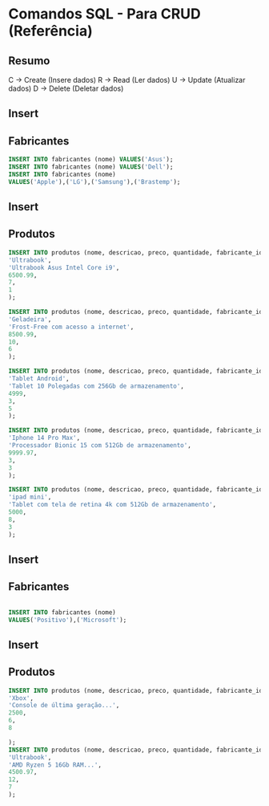 # Comandos SQL - Para CRUD (Referência)

## Resumo
C -> Create (Insere dados)
R -> Read (Ler dados)
U -> Update (Atualizar dados)
D -> Delete (Deletar dados)

<!-- ______________________________________________ -->

## Insert
## Fabricantes

```sql
INSERT INTO fabricantes (nome) VALUES('Asus');
INSERT INTO fabricantes (nome) VALUES('Dell');
INSERT INTO fabricantes (nome)
VALUES('Apple'),('LG'),('Samsung'),('Brastemp');

```
<!-- ______________________________________________ -->

## Insert
## Produtos

```sql
INSERT INTO produtos (nome, descricao, preco, quantidade, fabricante_id) VALUES(
'Ultrabook',
'Ultrabook Asus Intel Core i9',
6500.99,
7,
1
);

INSERT INTO produtos (nome, descricao, preco, quantidade, fabricante_id) VALUES(
'Geladeira',
'Frost-Free com acesso a internet',
8500.99,
10,
6 
);

INSERT INTO produtos (nome, descricao, preco, quantidade, fabricante_id) VALUES(
'Tablet Android',
'Tablet 10 Polegadas com 256Gb de armazenamento',
4999,
3,
5 
);

INSERT INTO produtos (nome, descricao, preco, quantidade, fabricante_id) VALUES(
'Iphone 14 Pro Max',
'Processador Bionic 15 com 512Gb de armazenamento',
9999.97,
3,
3 
);

INSERT INTO produtos (nome, descricao, preco, quantidade, fabricante_id) VALUES(
'ipad mini',
'Tablet com tela de retina 4k com 512Gb de armazenamento',
5000,
8,
3 
);

```
<!-- ______________________________________________ -->

## Insert
## Fabricantes

```sql

INSERT INTO fabricantes (nome)
VALUES('Positivo'),('Microsoft');

```
<!-- ______________________________________________ -->

## Insert
## Produtos

```sql
INSERT INTO produtos (nome, descricao, preco, quantidade, fabricante_id) VALUES(
'Xbox',
'Console de última geração...',
2500,
6,
8

);
INSERT INTO produtos (nome, descricao, preco, quantidade, fabricante_id) VALUES(
'Ultrabook',
'AMD Ryzen 5 16Gb RAM...',
4500.97,
12,
7
);